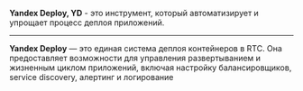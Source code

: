 **Yandex Deploy, YD** - это инструмент, который автоматизирует и упрощает процесс деплоя приложений.

---

**Yandex Deploy** — это единая система деплоя контейнеров в RTC. Она предоставляет возможности для управления развертыванием и жизненным циклом приложений, включая настройку балансировщиков, service discovery, алертинг и логирование